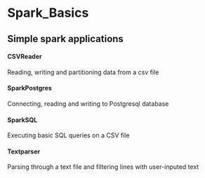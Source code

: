# Spark_Basics
## Simple spark applications

#### CSVReader
Reading, writing and partitioning data from a csv file

#### SparkPostgres
Connecting, reading and writing to Postgresql database

#### SparkSQL
Executing basic SQL queries on a CSV file

#### Textparser
Parsing through a text file and filtering lines with user-inputed text
